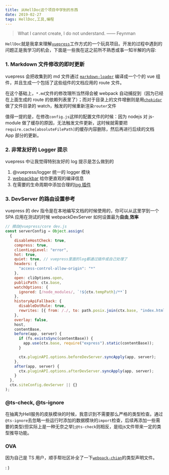 ```yaml
---
title: 从HellDoc这个项目中学到的东西
date: 2019-02-27
tags: HellDoc,工具,编程
---
```


> What I cannot create, I do not understand. —— Feynman

`HellDoc`就是我拿来理解[`vuepress`](https://github.com/vuejs/vuepress/blob/master/)工作方式的一个玩具项目。开发的过程中遇到的问题正是我学习的机会，下面是一些我在这之前所不熟悉或事一知半解的内容:

### 1. Markdown 文件修改的即时更新

vuepress 会把收集到的 md 文件通过 [`markdown-loader`](https://github.com/vuejs/vuepress/blob/master/packages/%40vuepress/markdown-loader/index.js) 编译成一个个的 vue 组件，并且生成一个包括了这些组件的文档应用的 route 文件。

在这个基础上，`*.md`文件的修改理所当然得会被 webpack 自动捕捉到（因为已经在上面生成的 route 的依赖列表里了）；而对于目录上的文件增删则是用[`chokidar`](https://github.com/paulmillr/chokidar)做了文件目录的 watch，触发的时候重新渲染`router`文件

值得一提的是，在修改`config.js`这样的配置文件的时候：因为 nodejs 对 js-module 做了缓存的原因，无法触发文件更新，这时候就需要把`require.cache[absoluteFilePath]`的缓存内容删除，然后再进行后续的文档 App 部分的更新。

### 2. 非常友好的 Logger 提示

vuepress 中让我觉得特别友好的 log 提示是怎么做到的

1. @vuepress/logger 统一的 logger 模块
2. [webpackbar](https://github.com/nuxt/webpackbar) 给你更直观的编译信息
3. 在需要的生命周期中添加合理的[log 插件](https://github.com/vuejs/vuepress/blob/master/packages/%40vuepress/core/lib/webpack/DevLogPlugin.js)

### 3. DevServer 的路由设置参考

vuepress 的 dev 指令是在本地编写文档的时候使用的，你可以从这里学到一个 SPA 应用在测试的时候 webpackDevServer 如何设置最为**自由**,**效率**

```javascript
// 摘自@vuepress/core dev.js
const serverConfig = Object.assign(
  {
    disableHostCheck: true,
    compress: true,
    clientLogLevel: "error",
    hot: true,
    quiet: true, // vuepress里面的log都通过插件或自己处理了
    headers: {
      "access-control-allow-origin": "*"
    },
    open: cliOptions.open,
    publicPath: ctx.base,
    watchOptions: {
      ignored: [/node_modules/, `!${ctx.tempPath}/**`]
    },
    historyApiFallback: {
      disableDotRule: true,
      rewrites: [{ from: /./, to: path.posix.join(ctx.base, "index.html") }]
    },
    overlay: false,
    host,
    contentBase,
    before(app, server) {
      if (fs.existsSync(contentBase)) {
        app.use(ctx.base, require("express").static(contentBase));
      }

      ctx.pluginAPI.options.beforeDevServer.syncApply(app, server);
    },
    after(app, server) {
      ctx.pluginAPI.options.afterDevServer.syncApply(app, server);
    }
  },
  ctx.siteConfig.devServer || {}
);
```

### @ts-check, @ts-ignore

在抽离为Hell服务的皮肤模块的时候，我意识到不需要那么严格的类型检查。通过`@ts-ignore`去忽略一些运行时添加的数据模块的`import`检查，后续再添加一些需要的类型(但实际上是一种无奈之举);`@ts-check`则相反，是给js文件带来一定的类型推导功能。

### OVA

因为自己是 TS 用户，顺手帮社区补全了一下[`webpack-chian`](https://github.com/neutrinojs/webpack-chain/pull/132)的类型声明文件。

: )
